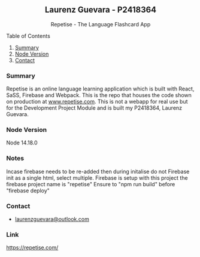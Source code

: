 <div align="center">
  <h2 align="center">Laurenz Guevara - P2418364</h2>
  <p align="center">Repetise - The Language Flashcard App</p>
</div>

<contents>
  <contenttitle>Table of Contents</contenttitle>
  <ol>
    <li><a href="#summary">Summary</a></li>
    <li><a href="#node-version">Node Version</a></li>
    <li><a href="#contact">Contact</a></li>
  </ol>
</contents>

### Summary
Repetise is an online language learning application which is built with React, SaSS, Firebase and Webpack. This is the repo that houses the code shown on production at www.repetise.com. This is not a webapp for real use but for the Development Project Module and is built my P2418364, Laurenz Guevara.

### Node Version
Node 14.18.0

### Notes
Incase firebase needs to be re-added then during initalise do not Firebase init as a single html, select multiple.
Firebase is setup with this project the firebase project name is "repetise"
Ensure to "npm run build" before "firebase deploy"

### Contact

* laurenzguevara@outlook.com

### Link
https://repetise.com/
